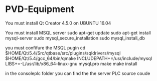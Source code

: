 # PVD-Equipment

You must install Qt Creator 4.5.0 on UBUNTU 16.04


You must install MSQL server
sudo apt-get update
sudo apt-get install mysql-server
sudo mysql_secure_installation
sudo mysql_install_db

you must confifure the MSQL pugin 
cd $HOME/Qt/5.4/Src/qtbase/src/plugins/sqldrivers/mysql
$HOME/Qt/5.4/gcc_64/bin/qmake INCLUDEPATH+=/usr/include/mysql LIBS+=-L/usr/lib/x86_64-linux-gnu mysql.pro
make
make install

in the consoleplc folder you can find the the server PLC source coude
